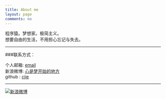 ```yaml
---
title: About me
layout: page
comments: no
---
```


程序猿。梦想家。极简主义。  
想要自由的生活，不用担心忘记与失去。

----

###联系方式：        

个人邮箱: [email](mailto:jeff@lequ.org)     
新浪微博: [心是梦开始的地方](http://weibo.com/u/1673924241)	 
github : [cjie](http://cjie.github.com)        

----


[![新浪微博](http://service.t.sina.com.cn/widget/qmd/1673924241/1bf42c7d/1.png)](http://weibo.com/u/1673924241?s=6uyXnP)

<div align="center" >
<script type="text/javascript" src="http://www.douban.com/service/badge/mydreamly/?show=collection&amp;n=8&amp;columns=4&amp;hidelogo=yes" ></script>
</div>


